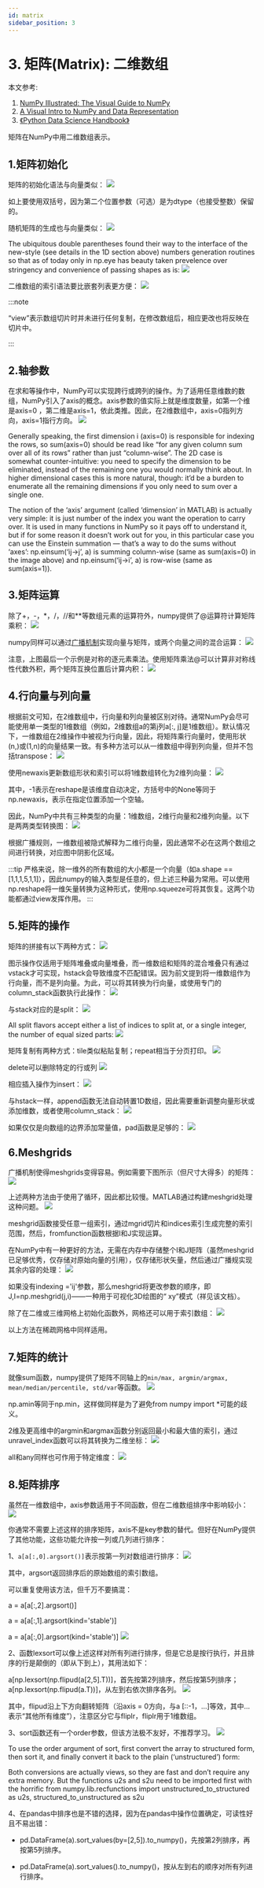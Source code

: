 ```yaml
---
id: matrix
sidebar_position: 3
---
```


# 3. 矩阵(Matrix): 二维数组

本文参考: 

1. [NumPy Illustrated: The Visual Guide to NumPy](https://betterprogramming.pub/numpy-illustrated-the-visual-guide-to-numpy-3b1d4976de1d)
2. [A Visual Intro to NumPy and Data Representation](https://jalammar.github.io/visual-numpy/)
3. [《Python Data Science Handbook》](https://www.oreilly.com/library/view/python-data-science/9781491912126/)

矩阵在NumPy中用二维数组表示。

## 1.矩阵初始化

矩阵的初始化语法与向量类似：
![](./img/numpy-30.png)

如上要使用双括号，因为第二个位置参数（可选）是为dtype（也接受整数）保留的。

随机矩阵的生成也与向量类似：
![](./img/numpy-31.png)

The ubiquitous double parentheses found their way to the interface of the new-style (see details in the 1D section above) numbers generation routines so that as of today only in np.eye has beauty taken prevelence over stringency and convenience of passing shapes as is:
![](./img/numpy-32.png)

二维数组的索引语法要比嵌套列表更方便：
![](./img/numpy-33.png)


:::note

“view”表示数组切片时并未进行任何复制，在修改数组后，相应更改也将反映在切片中。

:::  

## 2.轴参数

在求和等操作中，NumPy可以实现跨行或跨列的操作。为了适用任意维数的数组，NumPy引入了axis的概念。axis参数的值实际上就是维度数量，如第一个维是axis=0  ，第二维是axis=1，依此类推。因此，在2维数组中，axis=0指列方向，axis=1指行方向。
![](./img/numpy-34.png)

Generally speaking, the first dimension i (axis=0) is responsible for indexing the rows, so sum(axis=0) should be read like “for any given column sum over all of its rows” rather than just “column-wise”. The 2D case is somewhat counter-intuitive: you need to specify the dimension to be eliminated, instead of the remaining one you would normally think about. In higher dimensional cases this is more natural, though: it’d be a burden to enumerate all the remaining dimensions if you only need to sum over a single one.

The notion of the ‘axis’ argument (called ‘dimension’ in MATLAB) is actually very simple: it is just number of the index you want the operation to carry over. It is used in many functions in NumPy so it pays off to understand it, but if for some reason it doesn’t work out for you, in this particular case you can use the Einstein summation — that’s a way to do the sums without ‘axes’: np.einsum(‘ij->j’, a) is summing column-wise (same as sum(axis=0) in the image above) and np.einsum(‘ij->i’, a) is row-wise (same as sum(axis=1)).

## 3.矩阵运算

除了+，-，*，/，//和**等数组元素的运算符外，numpy提供了@运算符计算矩阵乘积：
![](./img/numpy-35.png)

numpy同样可以通过[广播机制](./broadcast.md)实现向量与矩阵，或两个向量之间的混合运算：
![](./img/numpy-36.png)

注意，上图最后一个示例是对称的逐元素乘法。使用矩阵乘法@可以计算非对称线性代数外积，两个矩阵互换位置后计算内积：
![](./img/numpy-37.png)

## 4.行向量与列向量

根据前文可知，在2维数组中，行向量和列向量被区别对待。通常NumPy会尽可能使用单一类型的1维数组（例如，2维数组a的第j列a[:, j]是1维数组）。默认情况下，一维数组在2维操作中被视为行向量，因此，将矩阵乘行向量时，使用形状(n,)或(1,n)的向量结果一致。有多种方法可以从一维数组中得到列向量，但并不包括transpose：
![](./img/numpy-38.png)

使用newaxis更新数组形状和索引可以将1维数组转化为2维列向量：
![](./img/numpy-39.png)

其中，-1表示在reshape是该维度自动决定，方括号中的None等同于np.newaxis，表示在指定位置添加一个空轴。

因此，NumPy中共有三种类型的向量：1维数组，2维行向量和2维列向量。以下是两两类型转换图：
![](./img/numpy-40.png)

根据广播规则，一维数组被隐式解释为二维行向量，因此通常不必在这两个数组之间进行转换，对应图中阴影化区域。

:::tip
严格来说，除一维外的所有数组的大小都是一个向量（如a.shape == [1,1,1,5,1,1]），因此numpy的输入类型是任意的，但上述三种最为常用。可以使用np.reshape将一维矢量转换为这种形式，使用np.squeeze可将其恢复。这两个功能都通过view发挥作用。
:::

## 5.矩阵的操作

矩阵的拼接有以下两种方式：
![](./img/numpy-41.png)

图示操作仅适用于矩阵堆叠或向量堆叠，而一维数组和矩阵的混合堆叠只有通过vstack才可实现，hstack会导致维度不匹配错误。因为前文提到将一维数组作为行向量，而不是列向量。为此，可以将其转换为行向量，或使用专门的column_stack函数执行此操作：
![](./img/numpy-42.png)

与stack对应的是split：
![](./img/numpy-42-1.png)

All split flavors accept either a list of indices to split at, or a single integer, the number of equal sized parts:
![](./img/numpy-43.png)

矩阵复制有两种方式：tile类似粘贴复制；repeat相当于分页打印。
![](./img/numpy-44.png)

delete可以删除特定的行或列
![](./img/numpy-45.png)

相应插入操作为insert：
![](./img/numpy-46.png)

与hstack一样，append函数无法自动转置1D数组，因此需要重新调整向量形状或添加维数，或者使用column_stack：
![](./img/numpy-47.png)

如果仅仅是向数组的边界添加常量值，pad函数是足够的：
![](./img/numpy-48.png)

## 6.Meshgrids

广播机制使得meshgrids变得容易。例如需要下图所示（但尺寸大得多）的矩阵：
![](./img/numpy-49.png)

上述两种方法由于使用了循环，因此都比较慢。MATLAB通过构建meshgrid处理这种问题。
![](./img/numpy-50.png)

meshgrid函数接受任意一组索引，通过mgrid切片和indices索引生成完整的索引范围，然后，fromfunction函数根据I和J实现运算。

在NumPy中有一种更好的方法，无需在内存中存储整个I和J矩阵（虽然meshgrid已足够优秀，仅存储对原始向量的引用），仅存储形状矢量，然后通过广播规实现其余内容的处理：
![](./img/numpy-51.png)

如果没有indexing ='ij'参数，那么meshgrid将更改参数的顺序，即J,I=np.meshgrid(j,i)——一种用于可视化3D绘图的“ xy”模式（祥见该文档）。

除了在二维或三维网格上初始化函数外，网格还可以用于索引数组：
![](./img/numpy-52.png)

以上方法在稀疏网格中同样适用。

## 7.矩阵的统计
就像sum函数，numpy提供了矩阵不同轴上的`min/max, argmin/argmax, mean/median/percentile, std/var`等函数。
![](./img/numpy-53.png)

np.amin等同于np.min，这样做同样是为了避免from numpy import *可能的歧义。

2维及更高维中的argmin和argmax函数分别返回最小和最大值的索引，通过unravel_index函数可以将其转换为二维坐标：
![](./img/numpy-55.png)

all和any同样也可作用于特定维度：
![](./img/numpy-56.png)

## 8.矩阵排序

虽然在一维数组中，axis参数适用于不同函数，但在二维数组排序中影响较小：
![](./img/numpy-57.png)

你通常不需要上述这样的排序矩阵，axis不是key参数的替代。但好在NumPy提供了其他功能，这些功能允许按一列或几列进行排序：

1、`a[a[:,0].argsort()]`表示按第一列对数组进行排序：
![](./img/numpy-59.png)

其中，argsort返回排序后的原始数组的索引数组。

可以重复使用该方法，但千万不要搞混：


a = a[a[:,2].argsort()]

a = a[a[:,1].argsort(kind='stable')]

a = a[a[:,0].argsort(kind='stable')]
![](./img/numpy-60.png)

2、函数lexsort可以像上述这样对所有列进行排序，但是它总是按行执行，并且排序的行是颠倒的（即从下到上），其用法如下：

a[np.lexsort(np.flipud(a[2,5].T))]，首先按第2列排序，然后按第5列排序；a[np.lexsort(np.flipud(a.T))]，从左到右依次排序各列。
![](./img/numpy-61.png)

其中，flipud沿上下方向翻转矩阵（沿axis = 0方向，与a [::-1，...]等效，其中...表示“其他所有维度”），注意区分它与fliplr，fliplr用于1维数组。

3、sort函数还有一个order参数，但该方法极不友好，不推荐学习。
![](./img/numpy-62.png)

To use the order argument of sort, first convert the array to structured form, then sort it, and finally convert it back to the plain (‘unstructured’) form:

Both conversions are actually views, so they are fast and don’t require any extra memory. But the functions u2s and s2u need to be imported first with the horrific from numpy.lib.recfunctions import unstructured_to_structured as u2s, structured_to_unstructured as s2u

4、在pandas中排序也是不错的选择，因为在pandas中操作位置确定，可读性好且不易出错：

- pd.DataFrame(a).sort_values(by=[2,5]).to_numpy()，先按第2列排序，再按第5列排序。

- pd.DataFrame(a).sort_values().to_numpy()，按从左到右的顺序对所有列进行排序。